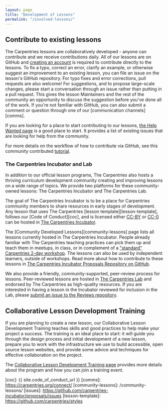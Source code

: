 ```yaml
---
layout: page
title: "Development of Lessons"
permalink: "/involved-lessons/"
---
```


## Contribute to existing lessons
The Carpentries lessons are collaboratively developed - anyone can contribute and we receive contributions daily.
All of our lessons are on GitHub and [creating an account][join-github] is required to contribute directly to the lessons. To fix a typo,
correct an
error, clarify an example, or otherwise suggest an improvement to an existing lesson, you can file an issue on the lesson's GitHub
repository. For typo fixes and error corrections, pull requests are also welcome!
For suggestions, and to propose large-scale changes,
please start a conversation through an issue rather than putting in a pull request. This gives the lesson Maintainers and the rest of the
community an opportunity to discuss the suggestion before you've done all of the work. If you're not familiar with GitHub, you can
also submit a comment or question through one of our [communication channels][comms].

If you are looking for a place to start contributing to our lessons, [the Help Wanted page](/help-wanted-issues/) is a good place to start.
It provides a list of existing issues that are looking for help from the community.

For more details on the workflow of how to contribute via GitHub, see this community contributed [tutorial][git-tutorial].

### The Carpentries Incubator and Lab

In addition to our official lesson programs, The Carpentries also hosts a thriving
curriculum development community creating and improving lessons on a wide range of topics.
We provide two platforms for these community-owned lessons:
The Carpentries Incubator and The Carpentries Lab.

The goal of The Carpentries Incubator is to be a place for Carpentries community members to share resources in early stages of development. Any lesson that uses The Carpentries [lesson template][lesson-template], follows our [Code of Conduct][coc], and is licensed either [CC-BY][cc-by] or [CC-0][cc-0] can be hosted in [The Carpentries Incubator](https://carpentries-incubator.org/).

The [Community Developed Lessons][community-lessons] page lists all lessons currently hosted in The Carpentries Incubator. People already familiar with The Carpentries teaching practices can pick them up and teach them in meetups, in class, or in complement of a ["standard" Carpentries 2-day workshop](/workshops/#workshop-core). The lessons can also be used by independent learners, outside of workshops.  Read more about how to contribute to these lessons in [The Carpentries Incubator Proposals Repository on GitHub](https://github.com/carpentries-incubator/proposals#readme).

We also provide a friendly, community-supported, peer-review process for lessons.
Peer-reviewed lessons are hosted in [The Carpentries Lab][carpentries-lab] and endorsed
by The Carpentries as high-quality resources.
If you are interested in having a lesson in the Incubator reviewed for inclusion in the Lab,
please [submit an issue to the Reviews repository](https://github.com/carpentries-lab/reviews/issues/new?assignees=tobyhodges&labels=review&projects=&template=review_submission.yml&title=%5BReview%5D%3A+).

## Collaborative Lesson Development Training
If you are planning to create a new lesson,
our Collaborative Lesson Development Training teaches
skills and good practices to help make your project a success.
The training is an ideal place to start: it will guide you through
the design process and initial development of a new lesson,
prepare you to work with the infrastructure we use to build accessible, open source lesson websites,
and provide some advice and techniques for effective collaboration on the project.

The [Collaborative Lesson Development Training page][cldt-info] provides more details
about the program and how you can join a training event.


[cldt-info]: /lessondev-training/
[git-tutorial]: https://github.com/carpentries-incubator/swc_github_flow/blob/master/for_novice_contributors.md
[incubator]: https://github.com/carpentries-incubator/proposals/blob/master/README.md
[join-github]: https://github.com/join
[cc-0]: https://creativecommons.org/share-your-work/public-domain/cc0/
[cc-by]: https://creativecommons.org/licenses/by/4.0/
[cdh]: https://cdh.carpentries.org/
[carpentries-lab]: https://github.com/carpentrieslab/proposals
[coc]: {{ site.code_of_conduct_url }}
[comms]: https://carpentries.org/connect/
[community-lessons]: /community-lessons/
[issues]: https://github.com/carpentries-incubator/proposals/issues
[lesson-template]: https://github.com/carpentries/styles
